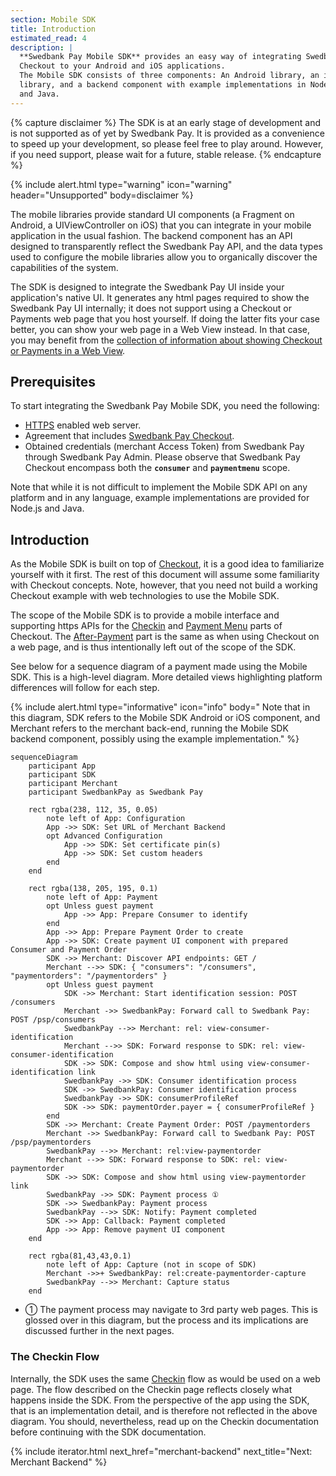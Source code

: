 ```yaml
---
section: Mobile SDK
title: Introduction
estimated_read: 4
description: |
  **Swedbank Pay Mobile SDK** provides an easy way of integrating Swedbank Pay
  Checkout to your Android and iOS applications.
  The Mobile SDK consists of three components: An Android library, an iOS
  library, and a backend component with example implementations in Node.js
  and Java.
---
```


{% capture disclaimer %}
The SDK is at an early stage of development
and is not supported as of yet by Swedbank Pay. It is provided as a
convenience to speed up your development, so please feel free to play around.
However, if you need support, please wait for a future, stable release.
{% endcapture %}

{% include alert.html type="warning" icon="warning" header="Unsupported"
body=disclaimer %}

The mobile libraries provide standard UI components (a Fragment on Android, a UIViewController on iOS) that you can integrate in your mobile application in the usual fashion. The backend component has an API designed to transparently reflect the Swedbank Pay API, and the data types used to configure the mobile libraries allow you to organically discover the capabilities of the system.

The SDK is designed to integrate the Swedbank Pay UI inside your application's native UI. It generates any html pages required to show the Swedbank Pay UI internally; it does not support using a Checkout or Payments web page that you host yourself. If doing the latter fits your case better, you can show your web page in a Web View instead. In that case, you may benefit from the [collection of information about showing Checkout or Payments in a Web View][plain-webview].

## Prerequisites

To start integrating the Swedbank Pay Mobile SDK, you need the following:

*   [HTTPS][https] enabled web server.
*   Agreement that includes [Swedbank Pay Checkout][checkout].
*   Obtained credentials (merchant Access Token) from Swedbank Pay through
    Swedbank Pay Admin. Please observe that Swedbank Pay Checkout encompass
    both the **`consumer`** and **`paymentmenu`** scope.

Note that while it is not difficult to implement the Mobile SDK API on any platform and in any language, example implementations are provided for Node.js and Java.

## Introduction

As the Mobile SDK is built on top of [Checkout][checkout], it is a good idea to familiarize yourself with it first. The rest of this document will assume some familiarity with Checkout concepts. Note, however, that you need not build a working Checkout example with web technologies to use the Mobile SDK.

The scope of the Mobile SDK is to provide a mobile interface and supporting https APIs for the [Checkin][checkin] and [Payment Menu][payment-menu] parts of Checkout. The [After-Payment][after-payment-capture] part is the same as when using Checkout on a web page, and is thus intentionally left out of the scope of the SDK.

See below for a sequence diagram of a payment made using the Mobile SDK. This is a high-level diagram. More detailed views highlighting platform differences will follow for each step.

{% include alert.html type="informative" icon="info" body="
Note that in this diagram, SDK refers to the Mobile SDK Android or iOS component, and Merchant refers to the merchant back-end, running the Mobile SDK backend component, possibly using the example implementation." %}

```mermaid
sequenceDiagram
    participant App
    participant SDK
    participant Merchant
    participant SwedbankPay as Swedbank Pay

    rect rgba(238, 112, 35, 0.05)
        note left of App: Configuration
        App ->> SDK: Set URL of Merchant Backend
        opt Advanced Configuration
            App ->> SDK: Set certificate pin(s)
            App ->> SDK: Set custom headers
        end
    end

    rect rgba(138, 205, 195, 0.1)
        note left of App: Payment
        opt Unless guest payment
            App ->> App: Prepare Consumer to identify
        end
        App ->> App: Prepare Payment Order to create
        App ->> SDK: Create payment UI component with prepared Consumer and Payment Order
        SDK ->> Merchant: Discover API endpoints: GET /
        Merchant -->> SDK: { "consumers": "/consumers", "paymentorders": "/paymentorders" }
        opt Unless guest payment
            SDK ->> Merchant: Start identification session: POST /consumers
            Merchant ->> SwedbankPay: Forward call to Swedbank Pay: POST /psp/consumers
            SwedbankPay -->> Merchant: rel: view-consumer-identification
            Merchant -->> SDK: Forward response to SDK: rel: view-consumer-identification
            SDK ->> SDK: Compose and show html using view-consumer-identification link
            SwedbankPay ->> SDK: Consumer identification process
            SDK ->> SwedbankPay: Consumer identification process
            SwedbankPay ->> SDK: consumerProfileRef
            SDK ->> SDK: paymentOrder.payer = { consumerProfileRef }
        end
        SDK ->> Merchant: Create Payment Order: POST /paymentorders
        Merchant ->> SwedbankPay: Forward call to Swedbank Pay: POST /psp/paymentorders
        SwedbankPay -->> Merchant: rel:view-paymentorder
        Merchant -->> SDK: Forward response to SDK: rel: view-paymentorder
        SDK ->> SDK: Compose and show html using view-paymentorder link
        SwedbankPay ->> SDK: Payment process ①
        SDK ->> SwedbankPay: Payment process
        SwedbankPay -->> SDK: Notify: Payment completed
        SDK ->> App: Callback: Payment completed
        App ->> App: Remove payment UI component
    end

    rect rgba(81,43,43,0.1)
        note left of App: Capture (not in scope of SDK)
        Merchant ->>+ SwedbankPay: rel:create-paymentorder-capture
        SwedbankPay -->> Merchant: Capture status
    end
```

*   ① The payment process may navigate to 3rd party web pages. This is glossed over in this diagram, but the process and its implications are discussed further in the next pages.

### The Checkin Flow

Internally, the SDK uses the same [Checkin][checkin] flow as would be used on a web page. The flow described on the Checkin page reflects closely what happens inside the SDK. From the perspective of the app using the SDK, that is an implementation detail, and is therefore not reflected in the above diagram. You should, nevertheless, read up on the Checkin documentation before continuing with the SDK documentation.

{% include iterator.html next_href="merchant-backend"
                         next_title="Next: Merchant Backend" %}

[plain-webview]: plain-webview
[checkout]: /checkout
[https]: /home/technical-information#connection-and-protocol
[checkin]: /checkout/checkin
[payment-menu]: /checkout/payment-menu
[after-payment-capture]: /checkout/capture
